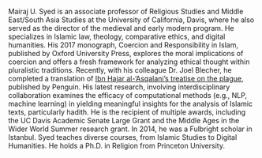 Mairaj U. Syed is an associate professor of Religious Studies and Middle East/South Asia Studies at the University of California, Davis, where he also served as the director of the medieval and early modern program. He specializes in Islamic law, theology, comparative ethics, and digital humanities. 
His 2017 monograph, Coercion and Responsibility in Islam, published by Oxford University Press, explores the moral implications of coercion and offers a fresh framework for analyzing ethical thought within pluralistic traditions. 
Recently, with his colleague Dr. Joel Blecher, he completed a translation of [Ibn Hajar al-‘Asqalani’s treatise on the plague](https://www.penguinrandomhouse.com/books/671596/merits-of-the-plague-by-ibn-hajar-al-asqalani-edited-translated-and-with-an-introduction-and-notes-by-joel-blecher-and-mairaj-syed/#:~:text=of%20radical%20hope.-,Weaving%20together%20accounts%20of%20evil%20jinn%2C%20religious%20stories%2C%20medical%20manuals,patience%2C%20and%20care%20for%20those), published by Penguin. 
His latest research, involving interdisciplinary collaboration examines the efficacy of computational methods (e.g., NLP, machine learning) in yielding meaningful insights for the analysis of Islamic texts, particularly hadith. He is the recipient of multiple awards, including the UC Davis Academic Senate Large Grant and the Middle Ages in the Wider World Summer research grant. In 2014, he was a Fulbright scholar in Istanbul. Syed teaches diverse courses, from Islamic Studies to Digital Humanities.
He holds a Ph.D. in Religion from Princeton University.
